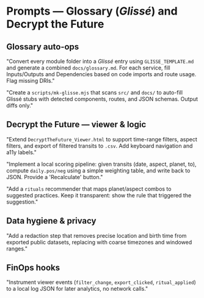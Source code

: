 # Prompts — Glossary (*Glissé*) and Decrypt the Future

## Glossary auto-ops
"Convert every module folder into a *Glissé* entry using `GLISSE_TEMPLATE.md` and generate a combined `docs/glossary.md`. For each service, fill Inputs/Outputs and Dependencies based on code imports and route usage. Flag missing DRIs."

"Create a `scripts/mk-glisse.mjs` that scans `src/` and `docs/` to auto-fill Glissé stubs with detected components, routes, and JSON schemas. Output diffs only."

## Decrypt the Future — viewer & logic
"Extend `DecryptTheFuture_Viewer.html` to support time-range filters, aspect filters, and export of filtered transits to `.csv`. Add keyboard navigation and a11y labels."

"Implement a local scoring pipeline: given transits (date, aspect, planet, to), compute `daily.pos/neg` using a simple weighting table, and write back to JSON. Provide a 'Recalculate' button."

"Add a `rituals` recommender that maps planet/aspect combos to suggested practices. Keep it transparent: show the rule that triggered the suggestion."

## Data hygiene & privacy
"Add a redaction step that removes precise location and birth time from exported public datasets, replacing with coarse timezones and windowed ranges."

## FinOps hooks
"Instrument viewer events (`filter_change`, `export_clicked`, `ritual_applied`) to a local log JSON for later analytics, no network calls."
